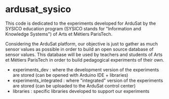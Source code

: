 ardusat_sysico
==============

This code is dedicated to the experiments developed for ArduSat by the SYSICO education program (SYSICO stands for "Information and Knowledge Systems") of Arts et Métiers ParisTech.

Considering the ArduSat platform, our objective is just to gather as much sensor values as possible in order to build an open source database of sensor values. This database will be used by teachers and students of Arts et Métiers ParisTech in order to build pedagogical experiments of their own.

- experiments_dev : where the development version of the experiments are stored (can be opened with Arduino IDE + libraries)
- experiments_integrated : where "integrated" version of the experiments are stored (can be uploaded to the ArduSat control center)
- libraries : specific libraries developed to support our experiments